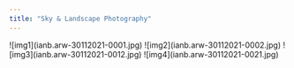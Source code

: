 ```yaml
---
title: "Sky & Landscape Photography"
---
```


<style>
    p.tagline {
        display: none;
    }
</style>

<div markdown="1" id="photography">
![img1](ianb.arw-30112021-0001.jpg)
![img2](ianb.arw-30112021-0002.jpg)
![img3](ianb.arw-30112021-0012.jpg)
![img4](ianb.arw-30112021-0021.jpg)
</div>

